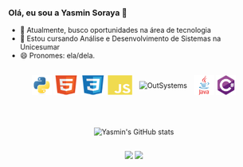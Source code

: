 ### Olá, eu sou a Yasmin Soraya 👋

- 🔭 Atualmente, busco oportunidades na área de tecnologia
- 🌱 Estou cursando Análise e Desenvolvimento de Sistemas na Unicesumar
- 😄 Pronomes: ela/dela.

<div align="center">

  <div style="display: inline_block"><br>
      <img align="center" alt="Python" height="40" width="40"  src="https://raw.githubusercontent.com/devicons/devicon/55609aa5bd817ff167afce0d965585c92040787a/icons/python/python-original.svg">
      <img align="center" alt="HTML" height="40" width="50" src="https://raw.githubusercontent.com/devicons/devicon/master/icons/html5/html5-original.svg">
      <img align="center" alt="CSS" height="40" width="50" src="https://raw.githubusercontent.com/devicons/devicon/master/icons/css3/css3-original.svg">
      <img align="center" alt="Js" height="40" width="50" src="https://raw.githubusercontent.com/devicons/devicon/master/icons/javascript/javascript-plain.svg">
      <img align="center" alt="OutSystems" height="40" width="40" style="margin-left: 10px; margin-right: 10px" src="https://taikai.azureedge.net/NFYN09GszVsWbwl4wF5DLW-NCEdK96uq8EQ_WpNBQFo/rs:fit:350:0:0/aHR0cHM6Ly9zdG9yYWdlLmdvb2dsZWFwaXMuY29tL3RhaWthaS1zdG9yYWdlL2ltYWdlcy84ZjIzMGVjMC02NmIzLTExZWEtYmQ0NS0yZjU5N2IwNDdiYjhvdXRzeXN0ZW1zLWxvZ28ucG5n">
      <img align="center" alt="Java" height="40" width="40" src="https://raw.githubusercontent.com/devicons/devicon/55609aa5bd817ff167afce0d965585c92040787a/icons/java/java-original-wordmark.svg">
      <img align="center" alt="CSharp" height="40" width="40" src="https://raw.githubusercontent.com/devicons/devicon/master/icons/csharp/csharp-original.svg">
      

  <br> <br> <br>
  ![Yasmin's GitHub stats](https://github-readme-stats.vercel.app/api?username=nimsaysm&show_icons=true&theme=radical)

  </div>
  
  ##
  
  <div> 
    <a href="https://www.linkedin.com/in/yasmin-soraya/" target="_blank"><img src="https://img.shields.io/badge/-LinkedIn-%230077B5?style=for-the-badge&logo=linkedin&logoColor=white" target="_blank"></a> 
    <a href = "mailto:yasmin.soraya14@gmail.com"><img src="https://img.shields.io/badge/-Gmail-%23333?style=for-the-badge&logo=gmail&logoColor=white" target="_blank"></a>
  </div>
</div>



